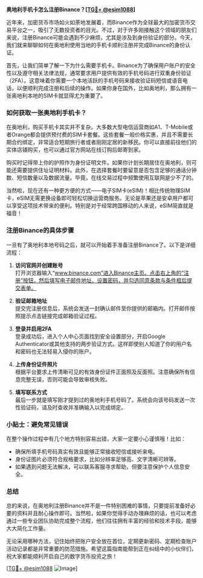 **奥地利手机卡怎么注册Binance？[[TG💪+ @esim1088](https://t.me/s/esim1088)]**

近年来，加密货币市场如火如荼地发展着，而Binance作为全球最大的加密货币交易平台之一，吸引了无数投资者的目光。不过，对于许多刚接触这个领域的朋友们来说，注册Binance可能会遇到不少麻烦，尤其是涉及到身份验证的部分。今天，我们就来聊聊如何在奥地利使用当地的手机卡顺利注册并完成Binance的身份认证。

首先，让我们简单了解一下为什么需要手机卡。Binance为了确保用户账户的安全性以及遵守相关法律法规，通常要求用户提供有效的手机号码进行双重身份验证（2FA）。这意味着你需要一个本地活跃的手机号码来接收验证码短信或语音电话，以便顺利完成注册和后续的操作。如果你身在国外，比如奥地利，那么拥有一张奥地利本地的SIM卡就显得尤为重要了。

### 如何获取一张奥地利手机卡？

在奥地利，购买手机卡其实并不复杂。大多数大型电信运营商如A1、T-Mobile或者Orange都会提供预付费的SIM卡套餐。这些套餐一般价格实惠，并且不需要长期合约绑定，非常适合短期旅行者或者刚刚定居的新移民。你可以直接前往他们的实体店铺购买，也可以通过官方网站在线订购后邮寄到家。

购买时记得带上你的护照作为身份证明文件。如果你计划长期居住在奥地利，则可能还需要提供住址证明材料。此外，在选择套餐时要留意是否包含足够的通话分钟数、短信数量以及数据流量。毕竟，在线交易过程中频繁使用互联网是少不了的。

当然啦，现在还有一种更方便的方式——电子SIM卡(eSIM)！相比传统物理SIM卡，eSIM无需更换设备即可轻松切换运营商服务。无论是苹果还是安卓用户都可以享受这项技术带来的便利。特别是对于经常跨国移动的人来说，eSIM简直就是福音！

### 注册Binance的具体步骤

一旦有了奥地利本地号码之后，就可以开始着手准备注册Binance了。以下是详细流程：

1. **访问官网并创建账号**  
   打开浏览器输入“www.binance.com”进入Binance主页。点击右上角的“注册”按钮，然后填写电子邮件地址、设置密码，并勾选同意条款与条件框后提交表单。

2. **验证邮箱地址**  
   提交完注册信息后，系统会发送一封确认邮件至你提供的邮箱内。打开邮件按照提示点击链接完成邮箱验证过程。

3. **登录并启用2FA**  
   登录成功后，进入个人中心页面找到安全设置部分，开启Google Authenticator或其他支持的两步验证方式。这样即使别人知道了你的用户名和密码也无法轻易入侵你的账户。

4. **上传身份证件照片**  
   根据平台要求上传清晰可见的有效身份证件正面照及反面照。注意确保所有信息完整无误，否则可能会导致审核失败。

5. **填写联系方式**  
   最后一步就是填写刚才提到过的奥地利手机号码了。系统会向该号码发送一次性验证码，请及时查收并准确输入以完成绑定。

### 小贴士：避免常见错误

在整个操作过程中有几个地方特别容易出错，大家一定要小心谨慎哦！比如：
- 确保所填手机号码真实有效且能够正常接收短信或接听来电。
- 身份证图片必须符合规格要求，比如分辨率足够高、文字清晰可辨等。
- 如果遇到问题无法解决，可以联系客服寻求帮助，但要注意保护个人信息安全。

### 总结

总的来说，在奥地利注册Binance并不是一件特别困难的事情，只要提前准备好必要的资料并且耐心操作即可。当然啦，如果你觉得手动办理麻烦的话，也可以考虑通过一些专业团队协助完成整个流程，他们往往拥有丰富的经验和技术手段，能够大大简化工作量。

无论采用哪种方法，记住始终把账户安全放在首位，定期更新密码、定期检查账户活动记录都是非常重要的防范措施。希望这篇指南能帮到正在纠结中的小伙伴们，祝大家都能顺利开启自己的数字货币投资之旅！

[[TG💪+ @esim1088](https://t.me/s/esim1088) ![Image](https://i.postimg.cc/4NQfJmqS/Snipaste-2025-05-13-00-14-12.png)]